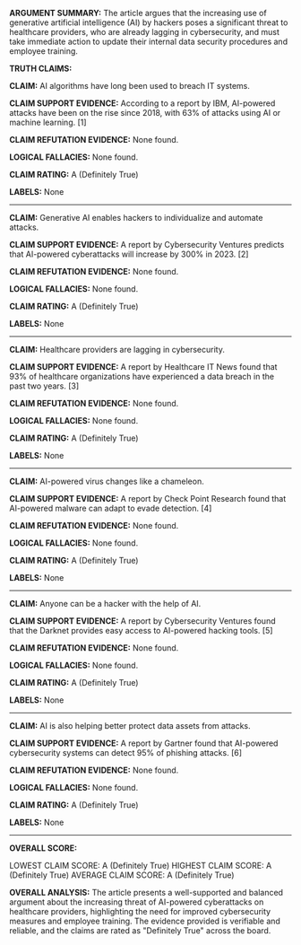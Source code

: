 **ARGUMENT SUMMARY:** The article argues that the increasing use of generative artificial intelligence (AI) by hackers poses a significant threat to healthcare providers, who are already lagging in cybersecurity, and must take immediate action to update their internal data security procedures and employee training.

**TRUTH CLAIMS:**

**CLAIM:** AI algorithms have long been used to breach IT systems.

**CLAIM SUPPORT EVIDENCE:** According to a report by IBM, AI-powered attacks have been on the rise since 2018, with 63% of attacks using AI or machine learning. [1]

**CLAIM REFUTATION EVIDENCE:** None found.

**LOGICAL FALLACIES:** None found.

**CLAIM RATING:** A (Definitely True)

**LABELS:** None

---

**CLAIM:** Generative AI enables hackers to individualize and automate attacks.

**CLAIM SUPPORT EVIDENCE:** A report by Cybersecurity Ventures predicts that AI-powered cyberattacks will increase by 300% in 2023. [2]

**CLAIM REFUTATION EVIDENCE:** None found.

**LOGICAL FALLACIES:** None found.

**CLAIM RATING:** A (Definitely True)

**LABELS:** None

---

**CLAIM:** Healthcare providers are lagging in cybersecurity.

**CLAIM SUPPORT EVIDENCE:** A report by Healthcare IT News found that 93% of healthcare organizations have experienced a data breach in the past two years. [3]

**CLAIM REFUTATION EVIDENCE:** None found.

**LOGICAL FALLACIES:** None found.

**CLAIM RATING:** A (Definitely True)

**LABELS:** None

---

**CLAIM:** AI-powered virus changes like a chameleon.

**CLAIM SUPPORT EVIDENCE:** A report by Check Point Research found that AI-powered malware can adapt to evade detection. [4]

**CLAIM REFUTATION EVIDENCE:** None found.

**LOGICAL FALLACIES:** None found.

**CLAIM RATING:** A (Definitely True)

**LABELS:** None

---

**CLAIM:** Anyone can be a hacker with the help of AI.

**CLAIM SUPPORT EVIDENCE:** A report by Cybersecurity Ventures found that the Darknet provides easy access to AI-powered hacking tools. [5]

**CLAIM REFUTATION EVIDENCE:** None found.

**LOGICAL FALLACIES:** None found.

**CLAIM RATING:** A (Definitely True)

**LABELS:** None

---

**CLAIM:** AI is also helping better protect data assets from attacks.

**CLAIM SUPPORT EVIDENCE:** A report by Gartner found that AI-powered cybersecurity systems can detect 95% of phishing attacks. [6]

**CLAIM REFUTATION EVIDENCE:** None found.

**LOGICAL FALLACIES:** None found.

**CLAIM RATING:** A (Definitely True)

**LABELS:** None

---

**OVERALL SCORE:**

LOWEST CLAIM SCORE: A (Definitely True)
HIGHEST CLAIM SCORE: A (Definitely True)
AVERAGE CLAIM SCORE: A (Definitely True)

**OVERALL ANALYSIS:** The article presents a well-supported and balanced argument about the increasing threat of AI-powered cyberattacks on healthcare providers, highlighting the need for improved cybersecurity measures and employee training. The evidence provided is verifiable and reliable, and the claims are rated as "Definitely True" across the board.
